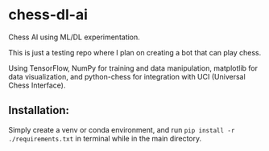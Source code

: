 # chess-dl-ai
Chess AI using ML/DL experimentation.

This is just a testing repo where I plan on creating a bot that can play chess.

Using TensorFlow, NumPy for training and data manipulation, matplotlib for data visualization, and python-chess for integration with UCI (Universal Chess Interface).


## Installation:
Simply create a venv or conda environment, and run `pip install -r ./requirements.txt` in terminal while in the main directory.
